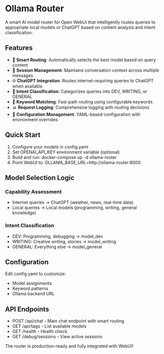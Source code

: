 # Ollama Router

A smart AI model router for Open WebUI that intelligently routes queries to appropriate local models or ChatGPT based on content analysis and intent classification.

## Features

- 🤖 **Smart Routing**: Automatically selects the best model based on query content
- 🔄 **Session Management**: Maintains conversation context across multiple messages
- 🌐 **ChatGPT Integration**: Routes internet-requiring queries to ChatGPT when available
- 📝 **Intent Classification**: Categorizes queries into DEV, WRITING, or GENERAL
- 🎯 **Keyword Matching**: Fast-path routing using configurable keywords
- 📊 **Request Logging**: Comprehensive logging with routing decisions
- 🔧 **Configuration Management**: YAML-based configuration with environment overrides

## Quick Start

1. Configure your models in config.yaml
2. Set OPENAI_API_KEY environment variable (optional)
3. Build and run: docker-compose up -d ollama-router
4. Point WebUI to: OLLAMA_BASE_URL=http://ollama-router:8000

## Model Selection Logic

### Capability Assessment
- Internet queries → ChatGPT (weather, news, real-time data)
- Local queries → Local models (programming, writing, general knowledge)

### Intent Classification
- DEV: Programming, debugging → model_dev
- WRITING: Creative writing, stories → model_writing
- GENERAL: Everything else → model_general

## Configuration

Edit config.yaml to customize:
- Model assignments
- Keyword patterns
- Ollama backend URL

## API Endpoints

- POST /api/chat - Main chat endpoint with smart routing
- GET /api/tags - List available models
- GET /health - Health check
- GET /debug/sessions - View active sessions

The router is production-ready and fully integrated with WebUI!
